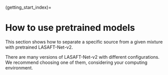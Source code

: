 (getting_start_index)=

How to use pretrained models
=========

This section shows how to separate a specific source from a given mixture with pretrained LASAFT-Net-v2.

There are many versions of LASAFT-Net-v2 with different configurations. We recommend choosing one of them, considering your computing environment. 
